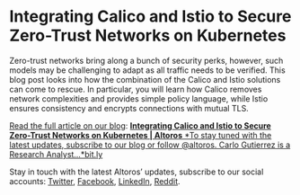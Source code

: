 
# Integrating Calico and Istio to Secure Zero-Trust Networks on Kubernetes



Zero-trust networks bring along a bunch of security perks, however, such models may be challenging to adapt as all traffic needs to be verified. This blog post looks into how the combination of the Calico and Istio solutions can come to rescue. In particular, you will learn how Calico removes network complexities and provides simple policy language, while Istio ensures consistency and encrypts connections with mutual TLS.

[Read the full article on our blog](http://bit.ly/2qLAAtM):
[**Integrating Calico and Istio to Secure Zero-Trust Networks on Kubernetes | Altoros**
*To stay tuned with the latest updates, subscribe to our blog or follow @altoros. Carlo Gutierrez is a Research Analyst…*bit.ly](http://bit.ly/2qLAAtM)

Stay in touch with the latest Altoros’ updates, subscribe to our social accounts: [Twitter](https://twitter.com/Altoros), [Facebook](https://www.facebook.com/Altoros/), [LinkedIn](http://bit.ly/2N4g3OF), [Reddit](https://www.reddit.com/user/_altoros_).
